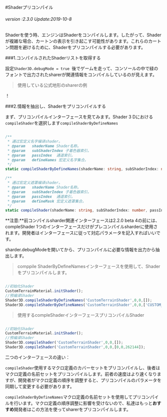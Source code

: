 #Shaderプリコンパイル

###### *version :2.3.0   Update:2019-10-8*

Shaderを使う時、エンジンはShaderをコンパイルします。したがって、Shaderが複雑な場合、カートンの表示を引き起こす可能性があります。これらのカートン問題を避けるために、Shaderをプリコンパイルする必要があります。

###1.コンパイルされたShaderリストを取得する

設定`Shader3D.debugMode = true `後でゲームを走って、コンソールの中で緑のフォントで出力されたsharerが関連情報をコンパイルしているのが見えます。

>使用している公式地形のsharerの例

！[](img/1.png)<br/>

###2.情報を抽出し、Shaderをプリコンパイルする

まず、プリコンパイルインターフェースを見てみます。Shader 3 Dにおける`compileShader`を選択します`compileShaderByDefineNames`


```typescript

/**
 * 通过宏定义名字编译shader。
 * @param	shaderName Shader名称。
 * @param   subShaderIndex 子着色器索引。
 * @param   passIndex  通道索引。
 * @param	defineNames 宏定义名字集合。
 */
static compileShaderByDefineNames(shaderName: string, subShaderIndex: number, passIndex: number, defineNames: Array<string>): void

/**
 * 通过宏定义遮罩编译shader。
 * @param	shaderName Shader名称。
 * @param   subShaderIndex 子着色器索引。
 * @param   passIndex  通道索引。
 * @param	defineMask 宏定义遮罩集合。
 */
static compileShader(shaderName: string, subShaderIndex: number, passIndex: number, defineMask: Array<number>): void
```


**注意:**前コンパイルsharder関連インターフェースは2.2.0 beta 4の前には、compleShader 1つのインターフェースだけがプレコンパイルsharderに使用されます。開発者はインターフェースに従って対応パラメータを記入すればいいです。

sharder.debugModeを開いてから、プリコンパイルに必要な情報を出力から抽出します。
>comppile ShaderByDefineNamesインターフェースを使用して、Shaderをプリコンパイルします。


```typescript

//初始化Shader
CustomTerrainMaterial.initShader();
//预编译Shader
Shader3D.compileShaderByDefineNames('CustomTerrainShader',0,0,[]);
Shader3D.compileShaderByDefineNames('CustomTerrainShader',0,0,['CUSTOM_DETAIL_NUM4']);
```


>使用するcompleShaderインターフェースプリコンパイルShader


```typescript

//初始化Shader
CustomTerrainMaterial.initShader();
//预编译Shader
Shader3D.compileShader('CustomTerrainShader',0,0,[]);
Shader3D.compileShader('CustomTerrainShader',0,0,[0,0,262144]);
```




二つのインターフェースの違い：

`compileShader`使用するマクロ定義のカバーセットをプリコンパイルし、後者はマクロ定義の名前セットをプリコンパイルします。前者の速度はより速くなりますが、開発者がマクロ定義の順序を調整すると、プリコンパイルのパラメータを同期して変更する必要があります。

`compileShaderByDefineNames`マクロ定義の名前セットを使用してプリコンパイルを行います。マクロ定義の順序調整に影響を受けないので、私達はもっと**おすすめ**開発者はこの方法を使ってsharerをプリコンパイルします。